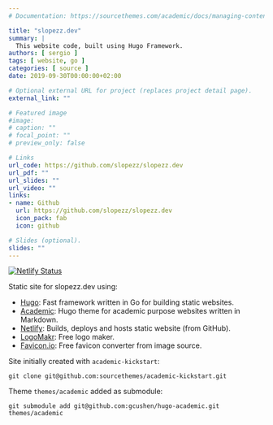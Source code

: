 ```yaml
---
# Documentation: https://sourcethemes.com/academic/docs/managing-content/

title: "slopezz.dev"
summary: |
  This website code, built using Hugo Framework.
authors: [ sergio ]
tags: [ website, go ]
categories: [ source ]
date: 2019-09-30T00:00:00+02:00

# Optional external URL for project (replaces project detail page).
external_link: ""

# Featured image
#image:
# caption: ""
# focal_point: ""
# preview_only: false

# Links
url_code: https://github.com/slopezz/slopezz.dev
url_pdf: ""
url_slides: ""
url_video: ""
links:
- name: Github
  url: https://github.com/slopezz/slopezz.dev
  icon_pack: fab
  icon: github

# Slides (optional).
slides: ""
---
```


[![Netlify Status](https://api.netlify.com/api/v1/badges/3471170d-4752-4659-8bac-82639eb93d27/deploy-status)](https://app.netlify.com/sites/slopezz/deploys)

Static site for slopezz.dev using:

- [Hugo](http://gohugo.io): Fast framework written in Go for building static websites.
- [Academic](https://sourcethemes.com/academic): Hugo theme for academic purpose websites written in Markdown.
- [Netlify](https://www.netlify.com): Builds, deploys and hosts static website (from GitHub).
- [LogoMakr](https://logomakr.com): Free logo maker.
- [Favicon.io](https://favicon.io/favicon-converter): Free favicon converter from image source.

Site initially created with `academic-kickstart`:
```
git clone git@github.com:sourcethemes/academic-kickstart.git
```

Theme `themes/academic` added as submodule:
```
git submodule add git@github.com:gcushen/hugo-academic.git themes/academic
```
